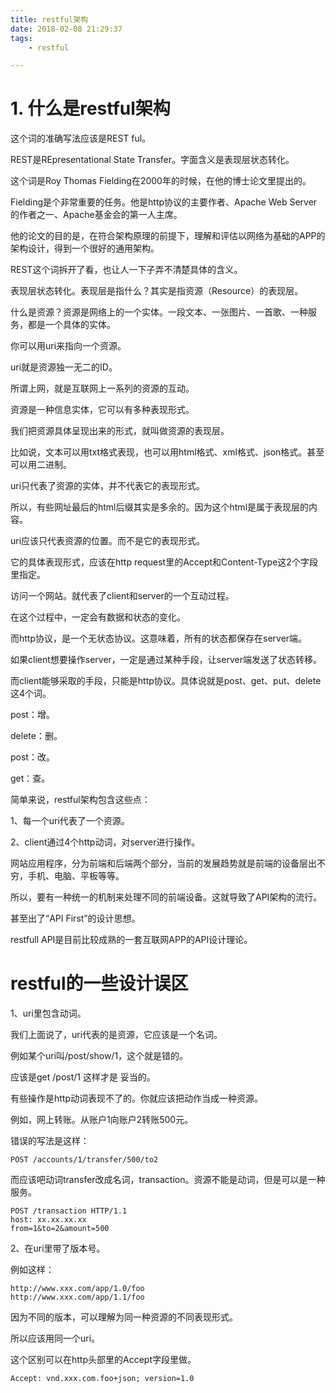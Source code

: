 ```yaml
---
title: restful架构
date: 2018-02-08 21:29:37
tags:
	- restful

---
```




# 1. 什么是restful架构

这个词的准确写法应该是REST ful。

REST是REpresentational State Transfer。字面含义是表现层状态转化。

这个词是Roy Thomas Fielding在2000年的时候，在他的博士论文里提出的。

Fielding是个非常重要的任务。他是http协议的主要作者、Apache Web Server的作者之一、Apache基金会的第一人主席。

他的论文的目的是，在符合架构原理的前提下，理解和评估以网络为基础的APP的架构设计，得到一个很好的通用架构。

REST这个词拆开了看，也让人一下子弄不清楚具体的含义。

表现层状态转化。表现层是指什么？其实是指资源（Resource）的表现层。

什么是资源？资源是网络上的一个实体。一段文本、一张图片、一首歌、一种服务，都是一个具体的实体。

你可以用uri来指向一个资源。

uri就是资源独一无二的ID。

所谓上网，就是互联网上一系列的资源的互动。

资源是一种信息实体，它可以有多种表现形式。

我们把资源具体呈现出来的形式，就叫做资源的表现层。

比如说，文本可以用txt格式表现，也可以用html格式、xml格式、json格式。甚至可以用二进制。

uri只代表了资源的实体，并不代表它的表现形式。

所以，有些网址最后的html后缀其实是多余的。因为这个html是属于表现层的内容。

uri应该只代表资源的位置。而不是它的表现形式。

它的具体表现形式，应该在http request里的Accept和Content-Type这2个字段里指定。

访问一个网站。就代表了client和server的一个互动过程。

在这个过程中，一定会有数据和状态的变化。

而http协议，是一个无状态协议。这意味着，所有的状态都保存在server端。

如果client想要操作server，一定是通过某种手段，让server端发送了状态转移。

而client能够采取的手段，只能是http协议。具体说就是post、get、put、delete这4个词。

post：增。

delete：删。

post：改。

get：查。



简单来说，restful架构包含这些点：

1、每一个uri代表了一个资源。

2、client通过4个http动词，对server进行操作。



网站应用程序，分为前端和后端两个部分，当前的发展趋势就是前端的设备层出不穷，手机、电脑、平板等等。

所以，要有一种统一的机制来处理不同的前端设备。这就导致了API架构的流行。

甚至出了“API First”的设计思想。

restfull API是目前比较成熟的一套互联网APP的API设计理论。

# restful的一些设计误区

1、uri里包含动词。

我们上面说了，uri代表的是资源，它应该是一个名词。

例如某个uri叫/post/show/1，这个就是错的。

应该是get /post/1 这样才是 妥当的。

有些操作是http动词表现不了的。你就应该把动作当成一种资源。

例如，网上转账。从账户1向账户2转账500元。

错误的写法是这样：

```
POST /accounts/1/transfer/500/to2
```

而应该吧动词transfer改成名词，transaction。资源不能是动词，但是可以是一种服务。

```
POST /transaction HTTP/1.1
host: xx.xx.xx.xx
from=1&to=2&amount=500
```

2、在uri里带了版本号。

例如这样：

```
http://www.xxx.com/app/1.0/foo
http://www.xxx.com/app/1.1/foo
```

因为不同的版本，可以理解为同一种资源的不同表现形式。

所以应该用同一个uri。

这个区别可以在http头部里的Accept字段里做。

```
Accept: vnd.xxx.com.foo+json; version=1.0
```







